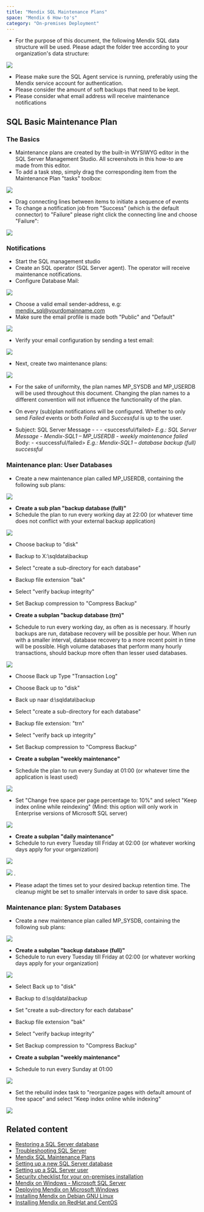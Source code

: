 ```yaml
---
title: "Mendix SQL Maintenance Plans"
space: "Mendix 6 How-to's"
category: "On-premises Deployment"
---
```

*   For the purpose of this document, the following Mendix SQL data structure will be used. Please adapt the folder tree according to your organization's data structure:

![](attachments/18448653/18580650.jpg)

*   Please make sure the SQL Agent service is running, preferably using the Mendix service account for authentication.
*   Please consider the amount of soft backups that need to be kept.
*   Please consider what email address will receive maintenance notifications

## **SQL Basic Maintenance Plan**

### **The Basics**

*   Maintenance plans are created by the built-in WYSIWYG editor in the SQL Server Management Studio. All screenshots in this how-to are made from this editor.
*   To add a task step, simply drag the corresponding item from the Maintenance Plan "tasks" toolbox:

![](attachments/18448653/18580649.jpg)

*   Drag connecting lines between items to initiate a sequence of events
*   To change a notification job from "Success" (which is the default connector) to "Failure" please right click the connecting line and choose "Failure":

![](attachments/18448653/18580648.jpg)

### **Notifications**

*   Start the SQL management studio
*   Create an SQL operator (SQL Server agent). The operator will receive maintenance notifications.
*   Configure Database Mail:

![](attachments/18448653/18580653.png)

*   Choose a valid email sender-address, e.g: mendix_sql@yourdomainname.com
*   Make sure the email profile is made both "Public" and "Default"

![](attachments/18448653/18580663.png)

*   Verify your email configuration by sending a test email:

![](attachments/18448653/18580662.png)

*   Next, create two maintenance plans:

![](attachments/18448653/18580661.png)

*   For the sake of uniformity, the plan names MP_SYSDB and MP_USERDB will be used throughout this document. Changing the plan names to a different convention will not influence the functionality of the plan.
*   On every (sub)plan notifications will be configured. Whether to only send _Failed_ events or both _Failed_ and _Successful_ is up to the user.

*   Subject: SQL Server Message - <sql instance> - <maintenance plan name> - <subplan name> <successful/failed>
    _E.g.: SQL Server Message - Mendix-SQL1 – MP_USERDB - weekly maintenance failed_
    Body: <sql instance> - <subplan name> <successful/failed>
    _E.g.:_ _Mendix-SQL1 – database backup (full) successful_

### **Maintenance plan: User Databases**

*   Create a new maintenance plan called MP_USERDB, containing the following sub plans:

![](attachments/18448653/18580660.png)

*   **Create a sub plan "backup database (full)"**
*   Schedule the plan to run every working day at 22:00 (or whatever time does not conflict with your external backup application)

![](attachments/18448653/18580667.png)

*   Choose backup to "disk"
*   Backup to X:\sqldata\backup
*   Select "create a sub-directory for each database"
*   Backup file extension "bak"
*   Select "verify backup integrity"
*   Set Backup compression to "Compress Backup"

*   **Create a subplan "backup database (trn)"**
*   Schedule to run every working day, as often as is necessary. If hourly backups are run, database recovery will be possible per hour. When run with a smaller interval, database recovery to a more recent point in time will be possible. High volume databases that perform many hourly transactions, should backup more often than lesser used databases.

![](attachments/18448653/18580666.png)

*   Choose Back up Type "Transaction Log"
*   Choose Back up to "disk"
*   Back up naar d:\sqldata\backup
*   Select "create a sub-directory for each database"
*   Backup file extension: "trn"
*   Select "verify back up integrity"
*   Set Backup compression to "Compress Backup"

*   **Create a subplan "weekly maintenance"**
*   Schedule the plan to run every Sunday at 01:00 (or whatever time the application is least used)

![](attachments/18448653/18580665.png)

*   Set "Change free space per page percentage to: 10%" and select "Keep index online while reindexing" (Mind: this option will only work in Enterprise versions of Microsoft SQL server)

![](attachments/18448653/18580659.png)

*   **Create a subplan "daily maintenance"**
*   Schedule to run every Tuesday till Friday at 02:00 (or whatever working days apply for your organization)

![](attachments/18448653/18580668.png)

![](attachments/18448653/18580658.png) .

*   Please adapt the times set to your desired backup retention time. The cleanup might be set to smaller intervals in order to save disk space.

### **Maintenance plan: System Databases**

*   Create a new maintenance plan called MP_SYSDB, containing the following sub plans:

![](attachments/18448653/18580652.png)

*   **Create a subplan "backup database (full)"**
*   Schedule to run every Tuesday till Friday at 02:00 (or whatever working days apply for your organization)

![](attachments/18448653/18580654.png)

*   Select Back up to "disk"
*   Backup to d:\sqldata\backup
*   Set "create a sub-directory for each database"
*   Backup file extension "bak"
*   Select "verify backup integrity"
*   Set Backup compression to "Compress Backup"

*   **Create a subplan "weekly maintenance"**
*   Schedule to run every Sunday at 01:00

![](attachments/18448653/18580651.png)

*   Set the rebuild index task to "reorganize pages with default amount of free space" and select "Keep index online while indexing"

![](attachments/18448653/18580655.png)

## Related content

*   [Restoring a SQL Server database](restoring-a-sql-server-database)
*   [Troubleshooting SQL Server](troubleshooting-sql-server)
*   [Mendix SQL Maintenance Plans](mendix-sql-maintenance-plans)
*   [Setting up a new SQL Server database](setting-up-a-new-sql-server-database)
*   [Setting up a SQL Server user](setting-up-a-sql-server-user)
*   [Security checklist for your on-premises installation](security-checklist-for-your-on-premises-installation)
*   [Mendix on Windows - Microsoft SQL Server](mendix-on-windows-microsoft-sql-server)
*   [Deploying Mendix on Microsoft Windows](deploy-mendix-on-microsoft-windows)
*   [Installing Mendix on Debian GNU Linux](installing-mendix-on-debian-gnu-linux)
*   [Installing Mendix on RedHat and CentOS](installing-mendix-on-redhat-and-centos)
